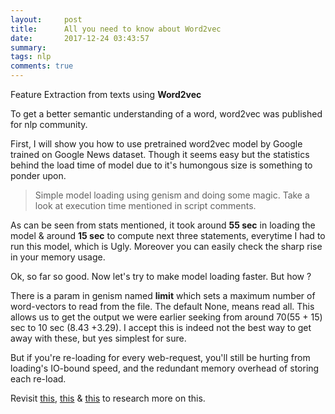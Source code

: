 ```yaml
---
layout:     post
title:      All you need to know about Word2vec
date:       2017-12-24 03:43:57
summary:   
tags: nlp
comments: true
---
```


Feature Extraction from texts using **Word2vec**

To get a better semantic understanding of a word, word2vec was published for nlp community.

<!--break-->

First, I will show you how to use pretrained word2vec model by Google trained on Google News dataset. Though it seems easy but the statistics behind the load time of model due to it's humongous size is something to ponder upon.

> Simple model loading using genism and doing some magic. Take a look at execution time mentioned in script comments.

As can be seen from stats mentioned, it took around **55 sec** in loading the model & around **15 sec** to compute next three statements, everytime I had to run this model, which is Ugly. Moreover you can easily check the sharp rise in your memory usage.

<script src="https://gist.github.com/x0v/15b0098fb3119e29f8e9ab5a4774b13f.js"></script>

Ok, so far so good. Now let's try to make model loading faster. But how ?

There is a param in genism named **limit** which sets a maximum number of word-vectors to read from the file. The default None, means read all. This allows us to get the output we were earlier seeking from around 70(55 + 15) sec to 10 sec (8.43 +3.29). I accept this is indeed not the best way to get away with these, but yes simplest for sure.


But if you're re-loading for every web-request, you'll still be hurting from loading's IO-bound speed, and the redundant memory overhead of storing each re-load.

Revisit [this](https://stackoverflow.com/questions/42986405/how-to-speed-up-gensim-word2vec-model-load-time), [this](https://stackoverflow.com/questions/45186094/how-to-make-word2vec-models-loading-time-and-memory-use-more-efficient?noredirect=1&lq=1) & [this](https://stackoverflow.com/questions/45186094/how-to-make-word2vec-models-loading-time-and-memory-use-more-efficient?noredirect=1&lq=1) to research more on this.